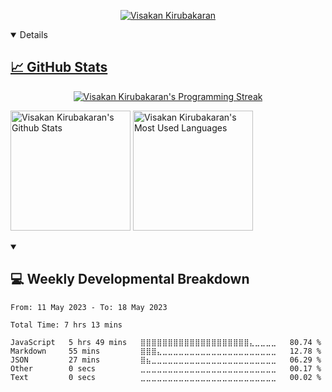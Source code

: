 <p align="center">
  <a href="https://github.com/DenverCoder1/readme-typing-svg">
  <img src="https://readme-typing-svg.demolab.com?font=Fira+Code&size=40&pause=1000&center=true&vCenter=true&multiline=true&repeat=false&width=1000&height=80&lines=Hello 👋, my name is Visakan+Kirubakaran" alt="Visakan Kirubakaran" />
</p>

  <details open>
    <summary><h2> 📈 GitHub Stats </h2></summary>
    <p align="center">
    <a href="https://github.com/DenverCoder1/github-readme-streak-stats"><img src="https://streak-stats.demolab.com?user=vikiru&theme=monokai-metallian&hide_border=true&card_width=500&dates=61DBFA&currStreakNum=61DBFA&ring=61DBFA&currStreakLabel=61DBFA&sideNums=61DBFA&sideLabels=61DBFA&fire=61DBFA" alt="Visakan Kirubakaran's Programming Streak"/></a>
    </p>
    
 <a href="https://github.com/anuraghazra/github-readme-stats"><img src="https://github-readme-stats.vercel.app/api/?username=vikiru&show_icons=true&include_all_commits=true&count_private=true&theme=react&hide_border=true&bg_color=1F222E&hide=stars,contribs&card_width=300" height="192px" alt="Visakan Kirubakaran's Github Stats" /></a>
  <a href="https://github.com/anuraghazra/github-readme-stats"><img src="https://github-readme-stats.vercel.app/api/top-langs/?username=vikiru&langs_count=10&layout=compact&theme=react&hide_border=true&bg_color=1F222E" height="192px" alt="Visakan Kirubakaran's Most Used Languages"/></a>
  </details>

<details open>
  <summary><h2> 💻 Weekly Developmental Breakdown </h2></summary>

<!--START_SECTION:waka-->

```text
From: 11 May 2023 - To: 18 May 2023

Total Time: 7 hrs 13 mins

JavaScript   5 hrs 49 mins   ⣿⣿⣿⣿⣿⣿⣿⣿⣿⣿⣿⣿⣿⣿⣿⣿⣿⣿⣿⣿⣄⣀⣀⣀⣀   80.74 %
Markdown     55 mins         ⣿⣿⣿⣄⣀⣀⣀⣀⣀⣀⣀⣀⣀⣀⣀⣀⣀⣀⣀⣀⣀⣀⣀⣀⣀   12.78 %
JSON         27 mins         ⣿⣦⣀⣀⣀⣀⣀⣀⣀⣀⣀⣀⣀⣀⣀⣀⣀⣀⣀⣀⣀⣀⣀⣀⣀   06.29 %
Other        0 secs          ⣀⣀⣀⣀⣀⣀⣀⣀⣀⣀⣀⣀⣀⣀⣀⣀⣀⣀⣀⣀⣀⣀⣀⣀⣀   00.17 %
Text         0 secs          ⣀⣀⣀⣀⣀⣀⣀⣀⣀⣀⣀⣀⣀⣀⣀⣀⣀⣀⣀⣀⣀⣀⣀⣀⣀   00.02 %
```

<!--END_SECTION:waka-->
</details>
